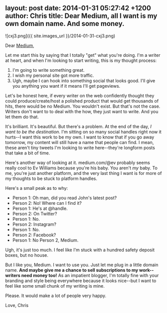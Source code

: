 layout: post
date: 2014-01-31 05:27:42 +1200
author: Chris
title: Dear Medium, all I want is my own domain name. And some money.
----

![cxj3.png]({{ site.images_url }}/2014-01-31-cxj3.png)

<!-- excerpt -->

Dear [Medium](https://medium.com/),

Let me start this by saying that I totally "get" what you're doing. I'm a writer at heart, and when I'm looking to start writing, this is my thought process:

1. I'm going to write something great.
2. I wish my personal site got more traffic.
3. Ugh, maybe I can hook into something social that looks good. I'll give you anything you want if it means I'll get pageviews.

Let's be honest here, if every writer on the web confidently thought they could produce/create/host a polished product that would get thousands of hits, there would be no Medium. You wouldn't exist. But that's not the case. Writers don't want to to deal with the how, they just want to write. And you let them do that.

<!-- /excerpt -->

It's brilliant. It's beautiful. But there's a problem. At the end of the day, *I want to be the destination*. I'm sitting on so many social handles right now it hurts--I want this work to be my own. I want to know that if you go away tomorrow, my content will still have a name that people can find. I mean, these aren't tiny tweets I'm looking to write here--they're longform posts that take a bit of time. 

Here's another way of looking at it. medium.com/@ev probably seems really cool to Ev Williams because you're his baby. You aren't *my* baby. To me, you're just another platform, and the very last thing I want is for more of my thoughts to be stuck to platform handles. 

Here's a small peak as to why:

+ Person 1: Oh man, did you read John's latest post?
+ Person 2: No! Where can I find it?
+ Person 1: He's at @handle.
+ Person 2: On Twitter?
+ Person 1: No.
+ Person 2: Instagram?
+ Person 1: No. 
+ Person 2: Facebook?
+ Person 1: No Person 2, Medium.

Ugh, it's just too much. I feel like I'm stuck with a hundred safety deposit boxes, but no house.

But I like you, Medium. I want to use you. Just let me plug in a little domain name. **And maybe give me a chance to sell subscriptions to my work--writers need money too!** As an impatient blogger, I'm totally fine with your branding and style being everywhere because it looks nice--but I want to feel like some small chunk of my writing is mine. 

Please. It would make a lot of people very happy. 

Love, 
Chris
